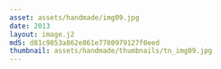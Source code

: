 ```yaml
---
asset: assets/handmade/img09.jpg
date: 2013
layout: image.j2
md5: d81c9853a862e861e7780979127f0eed
thumbnail: assets/handmade/thumbnails/tn_img09.jpg
---
```



